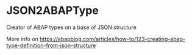 # JSON2ABAPType
Creator of ABAP types on a base of JSON structure

More info on https://abapblog.com/articles/how-to/123-creating-abap-type-definition-from-json-structure

